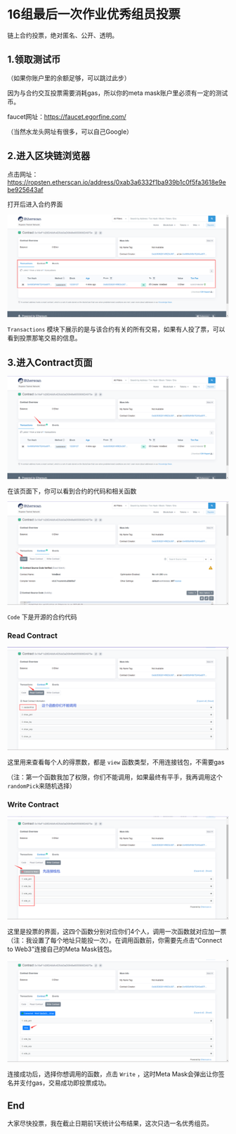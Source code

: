 # 16组最后一次作业优秀组员投票

链上合约投票，绝对匿名、公开、透明。

## 1.领取测试币

（如果你账户里的余额足够，可以跳过此步）

因为与合约交互投票需要消耗gas，所以你的meta mask账户里必须有一定的测试币。

faucet网址：https://faucet.egorfine.com/

（当然水龙头网址有很多，可以自己Google）

## 2.进入区块链浏览器

点击网址：https://ropsten.etherscan.io/address/0xab3a6332f1ba939b1c0f5fa3618e9ebe925643af

打开后进入合约界面

![1](img/1.png)

`Transactions` 模块下展示的是与该合约有关的所有交易，如果有人投了票，可以看到投票那笔交易的信息。

## 3.进入Contract页面

![](img/2.png)

在该页面下，你可以看到合约的代码和相关函数

![](img/3.png)

`Code` 下是开源的合约代码

### Read Contract

![](img/4.png)

这里用来查看每个人的得票数，都是 `view` 函数类型，不用连接钱包，不需要gas

（注：第一个函数我加了权限，你们不能调用，如果最终有平手，我再调用这个`randomPick`来随机选择）

### Write Contract

![](img/5.png)

这里是投票的界面，这四个函数分别对应你们4个人，调用一次函数就对应加一票（注：我设置了每个地址只能投一次）。在调用函数前，你需要先点击“Connect to Web3”连接自己的Meta Mask钱包。

![](img/6.png)

连接成功后，选择你想调用的函数，点击 `Write` ，这时Meta Mask会弹出让你签名并支付gas，交易成功即投票成功。

## End

大家尽快投票，我在截止日期前1天统计公布结果，这次只选一名优秀组员。
